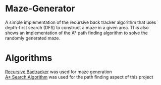 # Maze-Generator
A simple implementation of the recursive back tracker algorithm that uses depth-first search (DFS) to construct a maze in a given area. This also shows an implementation of the A* path finding algorithm to solve the randomly generated maze.
# Algorithms #
[Recursive Bactracker](https://en.wikipedia.org/wiki/Maze_generation_algorithm#Recursive_backtracker) was used for maze generation <br/>
[A* Search Algorithm](https://en.wikipedia.org/wiki/A*_search_algorithm) was used for the path finding aspect of this project

